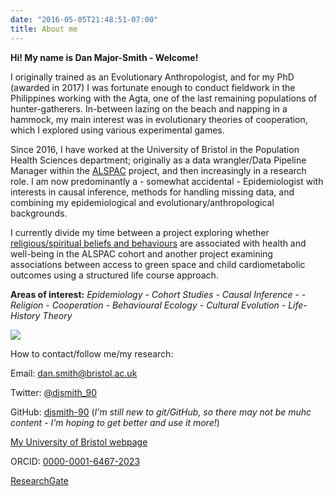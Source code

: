 ```yaml
---
date: "2016-05-05T21:48:51-07:00"
title: About me
---
```


**Hi! My name is Dan Major-Smith - Welcome!**

I originally trained as an Evolutionary Anthropologist, and for my PhD (awarded in 2017) I was fortunate enough to conduct fieldwork in the Philippines working with the Agta, one of the last remaining populations of hunter-gatherers. In-between lazing on the beach and napping in a hammock, my main interest was in evolutionary theories of cooperation, which I explored using various experimental games.

Since 2016, I have worked at the University of Bristol in the Population Health Sciences department; originally as a data wrangler/Data Pipeline Manager within the [ALSPAC](http://www.bristol.ac.uk/alspac/) project, and then increasingly in a research role. I am now predominantly a - somewhat accidental - Epidemiologist with interests in causal inference, methods for handling missing data, and combining my epidemiological and evolutionary/anthropological backgrounds.

I currently divide my time between a project exploring whether [religious/spiritual beliefs and behaviours](https://ahrp.blogs.bristol.ac.uk/) are associated with health and well-being in the ALSPAC cohort and another project examining associations between access to green space and child cardiometabolic outcomes using a structured life course approach.

**Areas of interest:** _Epidemiology - Cohort Studies - Causal Inference - - Religion - Cooperation - Behavioural Ecology - Cultural Evolution - Life-History Theory_

![](/./about_files/DanSmith.jpg)

How to contact/follow me/my research:

Email: dan.smith@bristol.ac.uk

Twitter: [@djsmith_90](https://twitter.com/djsmith_90)

GitHub: [djsmith-90](https://github.com/djsmith-90) (_I'm still new to git/GitHub, so there may not be muhc content - I'm hoping to get better and use it more!_)

[My University of Bristol webpage](https://www.bristol.ac.uk/people/person/Dan-Smith-ec5634f3-1c28-4440-8dda-3f8ae43c3dd6/)

ORCID: [0000-0001-6467-2023](https://orcid.org/0000-0001-6467-2023)

[ResearchGate](https://www.researchgate.net/profile/Daniel-Smith-33)




